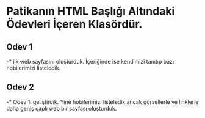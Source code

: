 # Patikanın HTML Başlığı Altındaki Ödevleri İçeren Klasördür.


## Odev 1

-* ilk web sayfasını oluşturduk. İçeriğinde ise kendimizi tanıtıp bazı hobilerimizi listeledik.

## Odev 2

-* Odev 1i geliştirdik. Yine hobilerimizi listeledik ancak görsellerle ve linklerle daha geniş çaplı web bir sayfası oluşturduk.